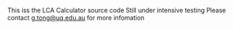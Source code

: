 This iss the LCA Calculator source code
Still under intensive testing 
Please contact g.tong@uq.edu.au for more infomation
